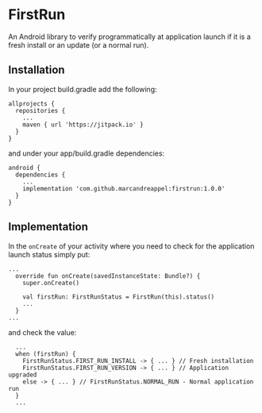 # FirstRun
An Android library to verify programmatically at application launch if it is a fresh install or an update (or a normal run).

## Installation

In your project build.gradle add the following:
```
allprojects {
  repositories {
    ...
    maven { url 'https://jitpack.io' }
  }
}
```

and under your app/build.gradle dependencies:
```
android {
  dependencies {
    ...
    implementation 'com.github.marcandreappel:firstrun:1.0.0'
  }
} 
```

## Implementation

In the ``onCreate`` of your activity where you need to check for the application launch status simply put:
```
...
  override fun onCreate(savedInstanceState: Bundle?) {
    super.onCreate()
    
    val firstRun: FirstRunStatus = FirstRun(this).status()
    ...
  }
...
```

and check the value:

```
  ...
  when (firstRun) {
    FirstRunStatus.FIRST_RUN_INSTALL -> { ... } // Fresh installation
    FirstRunStatus.FIRST_RUN_VERSION -> { ... } // Application upgraded
    else -> { ... } // FirstRunStatus.NORMAL_RUN - Normal application run 
  }
  ...
  
  ```
